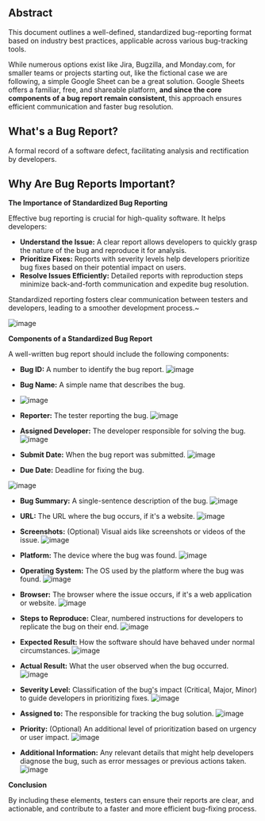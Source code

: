 ## Abstract

This document outlines a well-defined, standardized bug-reporting format based on industry best practices, applicable across various bug-tracking tools. 

While numerous options exist like Jira, Bugzilla, and Monday.com, for smaller teams or projects starting out, like the fictional case we are following, a simple Google Sheet can be a great solution. Google Sheets offers a familiar, free, and shareable platform, **and since the core components of a bug report remain consistent**, this approach ensures efficient communication and faster bug resolution.

## What's a Bug Report?
A formal record of a software defect, facilitating analysis and rectification by developers.

## Why Are Bug Reports Important?


**The Importance of Standardized Bug Reporting**

Effective bug reporting is crucial for high-quality software. It helps developers:

* **Understand the Issue:** A clear report allows developers to quickly grasp the nature of the bug and reproduce it for analysis.
* **Prioritize Fixes:** Reports with severity levels help developers prioritize bug fixes based on their potential impact on users.
* **Resolve Issues Efficiently:** Detailed reports with reproduction steps minimize back-and-forth communication and expedite bug resolution.

Standardized reporting fosters clear communication between testers and developers, leading to a smoother development process.~

![image](https://github.com/amandaestevez/softwareqa/assets/123298275/a2154d32-a72f-410b-b941-298b9680a1aa)


**Components of a Standardized Bug Report**

A well-written bug report should include the following components:

* **Bug ID:** A number to identify the bug report.
  ![image](https://github.com/amandaestevez/softwareqa/assets/123298275/0e752f32-27a8-40a2-98b2-b419bf3a44d8)

* **Bug Name:** A simple name that describes the bug.
* ![image](https://github.com/amandaestevez/softwareqa/assets/123298275/81a3e0e8-4fe9-4a6c-9317-ccd4d7837b99)

* **Reporter:** The tester reporting the bug.
  ![image](https://github.com/amandaestevez/softwareqa/assets/123298275/52df9f86-c24a-499d-82d5-bc967255b129)

* **Assigned Developer:** The developer responsible for solving the bug.
![image](https://github.com/amandaestevez/softwareqa/assets/123298275/726ba072-6e31-4f9f-87e9-06bd7a5c4cbc)

* **Submit Date:** When the bug report was submitted.
![image](https://github.com/amandaestevez/softwareqa/assets/123298275/a73506cc-8797-4b1e-a273-edbae2165970)

* **Due Date:** Deadline for fixing the bug.

![image](https://github.com/amandaestevez/softwareqa/assets/123298275/b2833d20-8d01-4919-8c5d-af70466bae75)

* **Bug Summary:** A single-sentence description of the bug.
![image](https://github.com/amandaestevez/softwareqa/assets/123298275/dd88b927-db53-4d16-904a-d69a6e80680b)

* **URL:** The URL where the bug occurs, if it's a website.
![image](https://github.com/amandaestevez/softwareqa/assets/123298275/6026b955-5f5c-40e6-8682-c33f7ff6aac1)

* **Screenshots:** (Optional) Visual aids like screenshots or videos of the issue.
![image](https://github.com/amandaestevez/softwareqa/assets/123298275/edb5755d-2081-417a-937f-1cc1151c25ea)

* **Platform:** The device where the bug was found.
![image](https://github.com/amandaestevez/softwareqa/assets/123298275/4dc4ae47-b84c-480c-b057-b19ace5d3e9c)

* **Operating System:** The OS used by the platform where the bug was found.
![image](https://github.com/amandaestevez/softwareqa/assets/123298275/57a8149e-fbc0-45ef-9d9c-a0af6373e2c5)

* **Browser:** The browser where the issue occurs, if it's a web application or website.
![image](https://github.com/amandaestevez/softwareqa/assets/123298275/81a84c8f-0b69-41fb-98d0-240a29121611)

* **Steps to Reproduce:** Clear, numbered instructions for developers to replicate the bug on their end.
![image](https://github.com/amandaestevez/softwareqa/assets/123298275/b2000719-4282-41b2-a63b-83b8d43bc7bb)

* **Expected Result:** How the software should have behaved under normal circumstances.
![image](https://github.com/amandaestevez/softwareqa/assets/123298275/a9de89af-0203-46cb-94b4-aa8162920c42)

* **Actual Result:** What the user observed when the bug occurred.
  ![image](https://github.com/amandaestevez/softwareqa/assets/123298275/6c026453-2377-467f-9a78-e8a56288a807)

* **Severity Level:** Classification of the bug's impact (Critical, Major, Minor) to guide developers in prioritizing fixes.
![image](https://github.com/amandaestevez/softwareqa/assets/123298275/e5e6086e-67e0-4c93-83c4-634c843edf46)

* **Assigned to:** The responsible for tracking the bug solution.
![image](https://github.com/amandaestevez/softwareqa/assets/123298275/a8f21316-7d0a-40c2-bce2-598dec6987fd)

* **Priority:**  (Optional) An additional level of prioritization based on urgency or user impact. 
![image](https://github.com/amandaestevez/softwareqa/assets/123298275/ca4973cc-4d2f-499f-923a-cec25203157d)

* **Additional Information:** Any relevant details that might help developers diagnose the bug, such as error messages or previous actions taken.
![image](https://github.com/amandaestevez/softwareqa/assets/123298275/2145d4d7-a4f7-41c7-a772-17b72add5bde)

**Conclusion**

By including these elements, testers can ensure their reports are clear, and actionable, and contribute to a faster and more efficient bug-fixing process.
